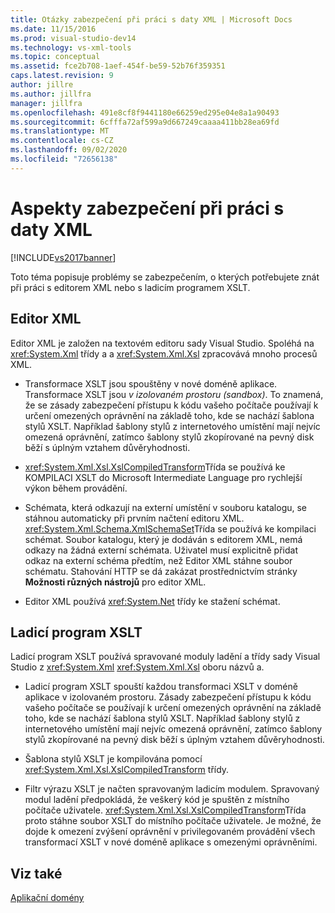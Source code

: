 ```yaml
---
title: Otázky zabezpečení při práci s daty XML | Microsoft Docs
ms.date: 11/15/2016
ms.prod: visual-studio-dev14
ms.technology: vs-xml-tools
ms.topic: conceptual
ms.assetid: fce2b708-1aef-454f-be59-52b76f359351
caps.latest.revision: 9
author: jillre
ms.author: jillfra
manager: jillfra
ms.openlocfilehash: 491e8cf8f9441180e66259ed295e04e8a1a90493
ms.sourcegitcommit: 6cfffa72af599a9d667249caaaa411bb28ea69fd
ms.translationtype: MT
ms.contentlocale: cs-CZ
ms.lasthandoff: 09/02/2020
ms.locfileid: "72656138"
---
```

# <a name="security-considerations-when-working-with-xml-data"></a>Aspekty zabezpečení při práci s daty XML
[!INCLUDE[vs2017banner](../includes/vs2017banner.md)]

Toto téma popisuje problémy se zabezpečením, o kterých potřebujete znát při práci s editorem XML nebo s ladicím programem XSLT.

## <a name="xml-editor"></a>Editor XML
 Editor XML je založen na textovém editoru sady Visual Studio. Spoléhá na <xref:System.Xml> třídy a a <xref:System.Xml.Xsl> zpracovává mnoho procesů XML.

- Transformace XSLT jsou spouštěny v nové doméně aplikace. Transformace XSLT jsou *v izolovaném prostoru (sandbox)*. To znamená, že se zásady zabezpečení přístupu k kódu vašeho počítače používají k určení omezených oprávnění na základě toho, kde se nachází šablona stylů XSLT. Například šablony stylů z internetového umístění mají nejvíc omezená oprávnění, zatímco šablony stylů zkopírované na pevný disk běží s úplným vztahem důvěryhodnosti.

- <xref:System.Xml.Xsl.XslCompiledTransform>Třída se používá ke KOMPILACI XSLT do Microsoft Intermediate Language pro rychlejší výkon během provádění.

- Schémata, která odkazují na externí umístění v souboru katalogu, se stáhnou automaticky při prvním načtení editoru XML. <xref:System.Xml.Schema.XmlSchemaSet>Třída se používá ke kompilaci schémat. Soubor katalogu, který je dodáván s editorem XML, nemá odkazy na žádná externí schémata. Uživatel musí explicitně přidat odkaz na externí schéma předtím, než Editor XML stáhne soubor schématu. Stahování HTTP se dá zakázat prostřednictvím stránky **Možnosti různých nástrojů** pro editor XML.

- Editor XML používá <xref:System.Net> třídy ke stažení schémat.

## <a name="xslt-debugger"></a>Ladicí program XSLT
 Ladicí program XSLT používá spravované moduly ladění a třídy sady Visual Studio z <xref:System.Xml> <xref:System.Xml.Xsl> oboru názvů a.

- Ladicí program XSLT spouští každou transformaci XSLT v doméně aplikace v izolovaném prostoru. Zásady zabezpečení přístupu k kódu vašeho počítače se používají k určení omezených oprávnění na základě toho, kde se nachází šablona stylů XSLT. Například šablony stylů z internetového umístění mají nejvíc omezená oprávnění, zatímco šablony stylů zkopírované na pevný disk běží s úplným vztahem důvěryhodnosti.

- Šablona stylů XSLT je kompilována pomocí <xref:System.Xml.Xsl.XslCompiledTransform> třídy.

- Filtr výrazu XSLT je načten spravovaným ladicím modulem. Spravovaný modul ladění předpokládá, že veškerý kód je spuštěn z místního počítače uživatele. <xref:System.Xml.Xsl.XslCompiledTransform>Třída proto stáhne soubor XSLT do místního počítače uživatele. Je možné, že dojde k omezení zvýšení oprávnění v privilegovaném provádění všech transformací XSLT v nové doméně aplikace s omezenými oprávněními.

## <a name="see-also"></a>Viz také
 [Aplikační domény](https://msdn.microsoft.com/39e57d07-a740-4cd4-ae82-e119ea3856c1)
